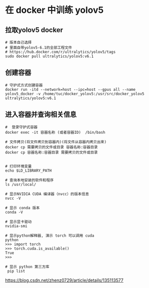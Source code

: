# 在 docker 中训练 yolov5




## 拉取yolov5 docker

```
# 版本自己选择
# 里面自带yolov5-6.1的全部工程文件
# https://hub.docker.com/r/ultralytics/yolov5/tags
sudo docker pull ultralytics/yolov5:v6.1
```



## 创建容器

```
# 守护式方式创建容器
docker run -itd --network=host --ipc=host --gpus all --name yolov5_docker -v /home/tuc/docker_yolov5:/usr/src/docker_yolov5 ultralytics/yolov5:v6.1
```



## 进入容器并查询相关信息

```
#  登录守护式容器
docker exec -it 容器名称 (或者容器ID)  /bin/bash

# 文件拷贝(将文件拷贝到容器内)(将文件从容器内拷贝出来)
docker cp 需要拷贝的文件或目录 容器名称:容器目录
docker cp 容器名称:容器目录 需要拷贝的文件或目录


# 打印环境变量
echo $LD_LIBRARY_PATH

# 查询本地安装的软件和程序
ls /usr/local/

# 显示NVIDIA CUDA 编译器（nvcc）的版本信息
nvcc -V

# 显示 conda 版本
conda -V

# 显示显卡驱动
nvidia-smi

# 显示python解释器, 演示 torch 可以调用 cuda
python
>>> import torch
>>> torch.cuda.is_available()
True
>>>

# 显示 python 第三方库
 pip list

```





https://blog.csdn.net/zhenz0729/article/details/135113577
